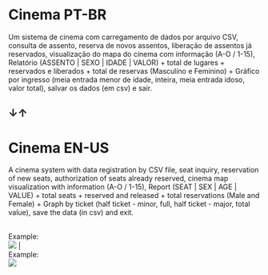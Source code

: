 # Cinema PT-BR

Um sistema de cinema com carregamento de dados por arquivo CSV, consulta de assento, reserva de novos assentos, liberação de assentos já reservados, visualização do mapa do cinema com informação (A-O / 1-15), Relatório (ASSENTO | SEXO | IDADE | VALOR) + total de lugares + reservados e liberados + total de reservas (Masculino e Feminino) + Gráfico por ingresso (meia entrada menor de idade, inteira, meia entrada idoso, valor total), salvar os dados (em csv) e sair.

## ↓↑

# Cinema EN-US

A cinema system with data registration by CSV file, seat inquiry, reservation of new seats, authorization of seats already reserved, cinema map visualization with information (A-O / 1-15), Report (SEAT | SEX | AGE | VALUE) + total seats + reserved and released + total reservations (Male and Female) + Graph by ticket (half ticket - minor, full, half ticket - major, total value), save the data (in csv) and exit.

<br /> Example: <br />
<img src="https://github.com/uKyrius/Cinema/blob/main/example%20(2).png"> 
|
<br /> Example: <br />
<img src="https://github.com/uKyrius/Cinema/blob/main/example%20(1).png"> 
